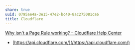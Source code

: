 ```yaml
---
share: true
uuid: 0795ae4a-3e15-47e2-bc40-8ac275081ca6
title: Cloudflare
---
```

[Why isn't a Page Rule working? – Cloudflare Help Center](https://support.cloudflare.com/hc/en-us/articles/200172356-Why-isn-t-a-Page-Rule-working-)


* [https://api.cloudflare.com/](/https://api.cloudflare.com/)